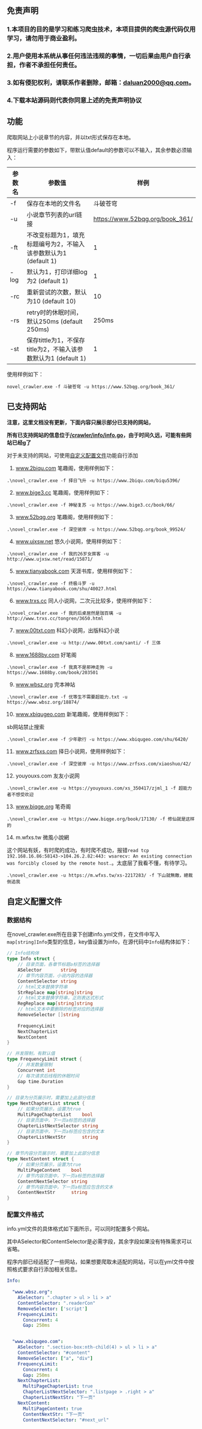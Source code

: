 ## 免责声明
### 1.本项目的目的是学习和练习爬虫技术，本项目提供的爬虫源代码仅用学习，请勿用于商业盈利。
### 2.用户使用本系统从事任何违法违规的事情，一切后果由用户自行承担，作者不承担任何责任。
### 3.如有侵犯权利，请联系作者删除，邮箱：daluan2000@qq.com。
### 4.下载本站源码则代表你同意上述的免责声明协议

## 功能

爬取网站上小说章节的内容，并以txt形式保存在本地。

程序运行需要的参数如下，带默认值default的参数可以不输入，其余参数必须输入：

| 参数名  | 参数值                                          | 样例                              |
|------|----------------------------------------------|---------------------------------|
| -f   | 保存在本地的文件名                                    | 斗破苍穹                            |
| -u   | 小说章节列表的url链接                                 | https://www.52bqg.org/book_361/ |
| -ft  | 不改变标题为1，填充标题编号为2，不输入该参数默认为1 (default 1)      | 1                               |
| -log | 默认为1，打印详细log为2 (default 1)                   | 1                               |
| -rc  | 重新尝试的次数，默认为10 (default 10)                   | 10                              |
| -rs  | retry时的休眠时间，默认250ms (default 250ms)          | 250ms                           |
| -st  | 保存tittle为1，不保存title为2，不输入该参数默认为1 (default 1) | 1                               |

使用样例如下：
```shell
novel_crawler.exe -f 斗破苍穹 -u https://www.52bqg.org/book_361/
```



## 已支持网站

**注意，这里文档没有更新，下面内容只展示部分已支持的网站，**

**所有已支持网站的信息位于[/crawler/info/info.go](./crawler/info/info.go)，由于时间久远，可能有些网站已经g了**

对于未支持的网站，可使用[自定义配置文件](#自定义配置文件)功能自行添加


1. www.2biqu.com 笔趣阁，使用样例如下：

```shell
.\novel_crawler.exe -f 择日飞升 -u https://www.2biqu.com/biqu5396/
```

2. www.bige3.cc 笔趣阁，使用样例如下：

```shell
.\novel_crawler.exe -f 神秘复苏 -u https://www.bige3.cc/book/66/
```

3. www.52bqg.org 笔趣阁，使用样例如下：

```shell
.\novel_crawler.exe -f 深空彼岸 -u https://www.52bqg.org/book_99524/
```

4. www.ujxsw.net 悠久小说网，使用样例如下：

```shell
.\novel_crawler.exe -f 我的26岁女房客 -u http://www.ujxsw.net/read/15871/ 
```
5. www.tianyabook.com 天涯书库，使用样例如下：

```shell
.\novel_crawler.exe -f 终极斗罗 -u https://www.tianyabook.com/shu/40027.html
```
6. www.trxs.cc 同人小说网，二次元比较多，使用样例如下：

```shell
.\novel_crawler.exe -f 我的后桌居然是珈百璃 -u http://www.trxs.cc/tongren/3650.html
```

7. www.00txt.com 科幻小说网，出版科幻小说

```shell
.\novel_crawler.exe -u http://www.00txt.com/santi/ -f 三体
```

8. www.1688by.com 好笔阁

```shell
.\novel_crawler.exe -f 我真不是邪神走狗 -u https://www.1688by.com/book/203501
```

9. www.wbsz.org 完本神站

```shell
.\novel_crawler.exe -f 优等生不需要超能力.txt -u https://www.wbsz.org/18874/
```

10. www.xbiqugeo.com 新笔趣阁，使用样例如下：

sb网站禁止搜索

```shell
.\novel_crawler.exe -f 少年歌行 -u https://www.xbiqugeo.com/shu/6420/  
```

11. www.zrfsxs.com 择日小说网，使用样例如下：

```shell
.\novel_crawler.exe -f 深空彼岸 -u https://www.zrfsxs.com/xiaoshuo/42/
```

12. youyouxs.com 友友小说网

```shell
.\novel_crawler.exe -u https://youyouxs.com/xs_350417/zjml_1 -f 超能力者不想受欢迎
```

13. www.biqge.org 笔奇阁

```shell
.\novel_crawler.exe -u https://www.biqge.org/book/17130/ -f 修仙就是这样的
```

14. m.wfxs.tw 微風小說網

这个网站有妖，有时爬的成功，有时爬不成功，报错`read tcp 192.168.16.86:58143->104.26.2.82:443: wsarecv: An existing connection was forcibly closed by the remote host.`。太底层了我看不懂，有待学习。

```shell
.\novel_crawler.exe -u https://m.wfxs.tw/xs-2217283/ -f 下山就無敵，總裁倒追我 
```

## 自定义配置文件

### 数据结构

在novel_crawler.exe所在目录下创建info.yml文件，在文件中写入`map[string]Info`类型的信息，key值设置为info，在源代码中`Info`结构体如下：

```go
// Info结构体
type Info struct {
	// 目录页面，各章节标题a标签的选择器
	ASelector       string
	// 章节内容页面，小说内容的选择器
	ContentSelector string
	// html文本替换字符串
	StrReplace map[string]string
    // html文本替换字符串，正则表达式形式
	RegReplace map[string]string
	// html文本中要删除的标签对应的选择器
	RemoveSelector []string
	
	FrequencyLimit
	NextChapterList
	NextContent
}

// 并发限制，有默认值
type FrequencyLimit struct {
	// 并发数量限制
	Concurrent int
	// 每次请求后线程的休眠时间
	Gap time.Duration
}

// 目录为分页展示时，需要加上此部分信息
type NextChapterList struct {
	// 如果分页展示，设置为true
	MultiPageChapterList    bool
	// 目录页面中，下一页a标签的选择器
	ChapterListNextSelector string
	// 目录页面中，下一页a标签应包含的文本
	ChapterListNextStr      string
}

// 章节内容分页展示时，需要加上此部分信息
type NextContent struct {
    // 如果分页展示，设置为true
	MultiPageContent    bool
	// 章节内容页面中，下一页a标签的选择器
	ContentNextSelector string
	// 章节内容页面中，下一页a标签应包含的文本
	ContentNextStr      string
}

```

### 配置文件格式

info.yml文件的具体格式如下面所示，可以同时配置多个网站。

其中ASelector和ContentSelector是必需字段，其余字段如果没有特殊需求可以省略。

程序内部已经适配了一些网站，如果想要爬取未适配的网站，可以在yml文件中按照格式要求自行添加相关信息。

```yaml
Info:
  
  "www.wbsz.org":
    ASelector: ".chapter > ul > li > a"
    ContentSelector: ".readerCon"
    RemoveSelector: ['script']
    FrequencyLimit:
      Concurrent: 4
      Gap: 250ms


  "www.xbiqugeo.com":
    ASelector: ".section-box:nth-child(4) > ul > li > a"
    ContentSelector: "#content"
    RemoveSelector: ["a", "div"]
    FrequencyLimit:
      Concurrent: 4
      Gap: 250ms
    NextChapterList:
      MultiPageChapterList: true
      ChapterListNextSelector: ".listpage > .right > a"
      ChapterListNextStr: "下一页"
    NextContent:
      MultiPageContent: true
      ContentNextStr: "下一页"
      ContentNextSelector: "#next_url"
```